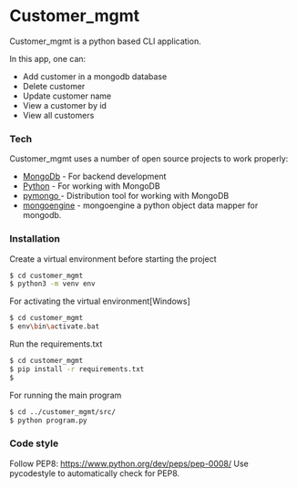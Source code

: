 # Customer_mgmt


Customer_mgmt is a python based CLI application.

In this app, one can:
  - Add customer in a mongodb database
  - Delete customer
  - Update customer name
  - View a customer by id
  - View all customers


### Tech

Customer_mgmt uses a number of open source projects to work properly:

* [MongoDb](https://www.mongodb.com/download-center/community) - For backend development
* [Python](https://www.python.org/downloads/) - For working with MongoDB
* [ pymongo ](https://api.mongodb.com/python/current/) - Distribution tool for working with MongoDB
* [mongoengine](mongoengine.org) - mongoengine a python object data mapper for mongodb.



### Installation

Create a virtual environment before starting the project
```sh
$ cd customer_mgmt
$ python3 -m venv env
```
For activating the virtual environment[Windows]
```sh
$ cd customer_mgmt
$ env\bin\activate.bat
```

Run  the requirements.txt
```sh
$ cd customer_mgmt
$ pip install -r requirements.txt
$ 
```

For running the main program

```sh
$ cd ../customer_mgmt/src/
$ python program.py
```

### Code style

Follow PEP8: https://www.python.org/dev/peps/pep-0008/
Use pycodestyle to automatically check for PEP8.